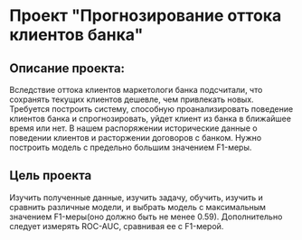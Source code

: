 # Проект "Прогнозирование оттока клиентов банка"

## Описание проекта: 
Вследствие оттока клиентов маркетологи банка подсчитали,
что сохранять текущих клиентов дешевле, чем привлекать новых.
Требуется построить систему, способную проанализировать поведение клиентов банка 
и спрогнозировать, уйдет клиент из банка в ближайшее время или нет. 
В нашем распоряжении исторические данные о поведении клиентов и расторжении договоров с банком.
Нужно построить модель c предельно большим значением F1-меры.

## Цель проекта
Изучить полученные данные, изучить задачу, обучить, изучить и сравнить различные модели,
и выбрать модель с максимальным значением F1-меры(оно должно быть не менее 0.59).
Дополнительно следует измерять ROC-AUC, сравнивая ее с F1-мерой.